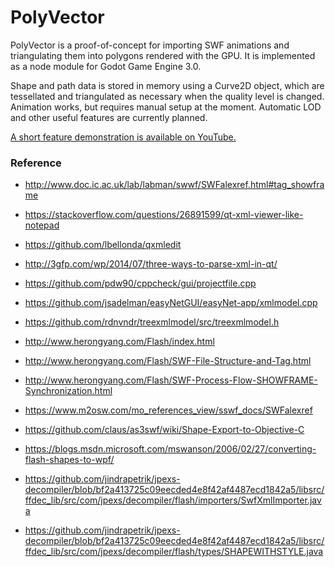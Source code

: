 # PolyVector
PolyVector is a proof-of-concept for importing SWF animations and triangulating them into polygons rendered with the GPU. It is implemented as a node module for Godot Game Engine 3.0.

Shape and path data is stored in memory using a Curve2D object, which are tessellated and triangulated as necessary when the quality level is changed. Animation works, but requires manual setup at the moment. Automatic LOD and other useful features are currently planned.

[A short feature demonstration is available on YouTube.](https://www.youtube.com/watch?v=9ozzZk03H44)


### Reference
 * http://www.doc.ic.ac.uk/lab/labman/swwf/SWFalexref.html#tag_showframe
 * https://stackoverflow.com/questions/26891599/qt-xml-viewer-like-notepad
 * https://github.com/lbellonda/qxmledit
 * http://3gfp.com/wp/2014/07/three-ways-to-parse-xml-in-qt/
 * https://github.com/pdw90/cppcheck/gui/projectfile.cpp
 * https://github.com/jsadelman/easyNetGUI/easyNet-app/xmlmodel.cpp
 * https://github.com/rdnvndr/treexmlmodel/src/treexmlmodel.h

 * http://www.herongyang.com/Flash/index.html
 * http://www.herongyang.com/Flash/SWF-File-Structure-and-Tag.html
 * http://www.herongyang.com/Flash/SWF-Process-Flow-SHOWFRAME-Synchronization.html

 * https://www.m2osw.com/mo_references_view/sswf_docs/SWFalexref

 * https://github.com/claus/as3swf/wiki/Shape-Export-to-Objective-C
 * https://blogs.msdn.microsoft.com/mswanson/2006/02/27/converting-flash-shapes-to-wpf/

 * https://github.com/jindrapetrik/jpexs-decompiler/blob/bf2a413725c09eecded4e8f42af4487ecd1842a5/libsrc/ffdec_lib/src/com/jpexs/decompiler/flash/importers/SwfXmlImporter.java
 * https://github.com/jindrapetrik/jpexs-decompiler/blob/bf2a413725c09eecded4e8f42af4487ecd1842a5/libsrc/ffdec_lib/src/com/jpexs/decompiler/flash/types/SHAPEWITHSTYLE.java
